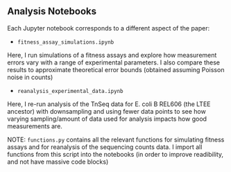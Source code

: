 ## Analysis Notebooks

Each Jupyter notebook corresponds to a different aspect of the paper:

- `fitness_assay_simulations.ipynb`

Here, I run simulations of a fitness assays and explore how measurement errors vary with a range of experimental parameters. I also compare these results to approximate theoretical error bounds (obtained assuming Poisson noise in counts)

- `reanalysis_experimental_data.ipynb`

Here, I re-run analysis of the TnSeq data for E. coli B REL606 (the LTEE ancestor) with downsampling and using fewer data points to see how varying sampling/amount of data used for analysis impacts how good measurements are. 

NOTE: `functions.py` contains all the relevant functions for simulating fitness assays and for reanalysis of the sequencing counts data. I import all functions from this script into the notebooks (in order to improve readibility, and not have massive code blocks)


